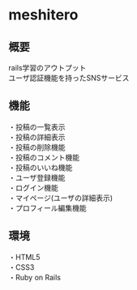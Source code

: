 # meshitero

## 概要
rails学習のアウトプット</br>
ユーザ認証機能を持ったSNSサービス

## 機能
・投稿の一覧表示</br>
・投稿の詳細表示</br>
・投稿の削除機能</br>
・投稿のコメント機能</br>
・投稿のいいね機能</br>
・ユーザ登録機能</br>
・ログイン機能</br>
・マイページ(ユーザの詳細表示)</br>
・プロフィール編集機能</br>

## 環境
・HTML5</br>
・CSS3</br>
・Ruby on Rails
